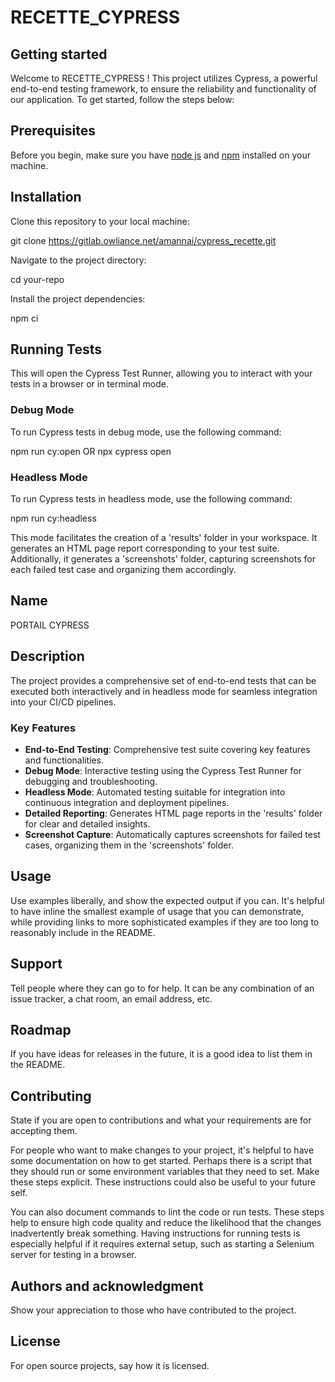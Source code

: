 # RECETTE_CYPRESS



## Getting started

Welcome to RECETTE_CYPRESS ! This project utilizes Cypress, a powerful end-to-end testing framework, to ensure the reliability and functionality of our application. To get started, follow the steps below:


## Prerequisites

Before you begin, make sure you have [node js](https://nodejs.org/en) and [npm](https://www.npmjs.com/) installed on your machine.

## Installation

Clone this repository to your local machine:

 git clone https://gitlab.owliance.net/amannai/cypress_recette.git

 Navigate to the project directory:

 cd your-repo

Install the project dependencies:

npm ci


## Running Tests

This will open the Cypress Test Runner, allowing you to interact with your tests in a browser or in terminal mode.


### Debug Mode

To run Cypress tests in debug mode, use the following command:

npm run cy:open OR npx cypress open

### Headless Mode

To run Cypress tests in headless mode, use the following command:

npm run cy:headless 

This mode facilitates the creation of a 'results' folder in your workspace. It generates an HTML page report corresponding to your test suite. Additionally, it generates a 'screenshots' folder, capturing screenshots for each failed test case and organizing them accordingly.


## Name

PORTAIL CYPRESS

## Description
The project provides a comprehensive set of end-to-end tests that can be executed both interactively and in headless mode for seamless integration into your CI/CD pipelines.

### Key Features

- **End-to-End Testing**: Comprehensive test suite covering key features and functionalities.
- **Debug Mode**: Interactive testing using the Cypress Test Runner for debugging and troubleshooting.
- **Headless Mode**: Automated testing suitable for integration into continuous integration and deployment pipelines.
- **Detailed Reporting**: Generates HTML page reports in the 'results' folder for clear and detailed insights.
- **Screenshot Capture**: Automatically captures screenshots for failed test cases, organizing them in the 'screenshots' folder.


## Usage
Use examples liberally, and show the expected output if you can. It's helpful to have inline the smallest example of usage that you can demonstrate, while providing links to more sophisticated examples if they are too long to reasonably include in the README.

## Support
Tell people where they can go to for help. It can be any combination of an issue tracker, a chat room, an email address, etc.

## Roadmap
If you have ideas for releases in the future, it is a good idea to list them in the README.

## Contributing
State if you are open to contributions and what your requirements are for accepting them.

For people who want to make changes to your project, it's helpful to have some documentation on how to get started. Perhaps there is a script that they should run or some environment variables that they need to set. Make these steps explicit. These instructions could also be useful to your future self.

You can also document commands to lint the code or run tests. These steps help to ensure high code quality and reduce the likelihood that the changes inadvertently break something. Having instructions for running tests is especially helpful if it requires external setup, such as starting a Selenium server for testing in a browser.

## Authors and acknowledgment
Show your appreciation to those who have contributed to the project.

## License
For open source projects, say how it is licensed.
